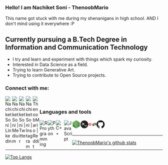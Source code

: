 ### Hello! I am Nachiket Soni - ThenoobMario

This name got stuck with me during my shenanigans in high school. AND I don't mind using it everywhere :P

## Currently pursuing a B.Tech Degree in Information and Communication Technology
- I try and learn and experiment with things which spark my curiosity.
- Interested in Data Science as a field.
- Trying to learn Generative Art.
- Trying to contribute to Open Source projects.

### Connect with me:

[<img align= "left" alt= "Nachiket Soni | Linkedin" width= "22px" src= "https://cdn.jsdelivr.net/npm/simple-icons@v3/icons/linkedin.svg" />][Linkedin]
[<img align= "left" alt= "Nachiket Soni | Medium" width= "22px" src= "https://cdn.jsdelivr.net/npm/simple-icons@v3/icons/medium.svg" />][Medium]
[<img align= "left" alt= "Nachiket Soni | Twitter" width= "22px" src= "https://cdn.jsdelivr.net/npm/simple-icons@v3/icons/Twitter.svg" />][Twitter]
[<img align= "left" alt= "Nachiket Soni | Instagram" width= "22px" src= "https://cdn.jsdelivr.net/npm/simple-icons@v3/icons/Instagram.svg" />][Instagram]
[<img align= "left" alt= "ThenoobMario | Reddit" width= "22px" src= "https://cdn.jsdelivr.net/npm/simple-icons@v3/icons/reddit.svg" />][Reddit]

<br />

### Languages and tools

<img align="left" alt="R Programming" width="26px" src="https://www.r-project.org/Rlogo.png" />
<img align="left" alt="Python" width="26px" src="https://upload.wikimedia.org/wikipedia/commons/thumb/c/c3/Python-logo-notext.svg/120px-Python-logo-notext.svg.png" />
<img align="left" alt="C++" width="26px" src="https://upload.wikimedia.org/wikipedia/commons/thumb/1/18/ISO_C%2B%2B_Logo.svg/150px-ISO_C%2B%2B_Logo.svg.png" />
<img align="left" alt="JavaScript" width="26px" src="https://upload.wikimedia.org/wikipedia/commons/thumb/9/99/Unofficial_JavaScript_logo_2.svg/512px-Unofficial_JavaScript_logo_2.svg.png" />
<img align="left" alt="Node.js" width="26px" src="https://raw.githubusercontent.com/github/explore/80688e429a7d4ef2fca1e82350fe8e3517d3494d/topics/nodejs/nodejs.png" />
<img align="left" alt="HTML5" width="26px" src="https://raw.githubusercontent.com/github/explore/80688e429a7d4ef2fca1e82350fe8e3517d3494d/topics/terminal/terminal.png" />
<img align="left" alt="Git" width="26px" src="https://raw.githubusercontent.com/github/explore/80688e429a7d4ef2fca1e82350fe8e3517d3494d/topics/git/git.png" />
<img align="left" alt="GitHub" width="26px" src="https://raw.githubusercontent.com/github/explore/78df643247d429f6cc873026c0622819ad797942/topics/github/github.png" />

<br />
<br />

---

[![ThenoobMario's github stats](https://github-readme-stats.vercel.app/api?username=ThenoobMario&show_icons=true&theme=dracula&hide_rank=true)](https://github.com/anuraghazra/github-readme-stats)

---

[![Top Langs](https://github-readme-stats.vercel.app/api/top-langs/?username=ThenoobMario&layout=compact&theme=dracula)](https://github.com/anuraghazra/github-readme-stats)



[Linkedin]: https://www.linkedin.com/in/nachiket-soni-9519021aa/
[Medium]: https://medium.com/@nachisoni
[Twitter]: https://twitter.com/NachiCake
[Instagram]: https://www.instagram.com/nachi_soni/
[Reddit]: https://www.reddit.com/user/ThenoobMario
